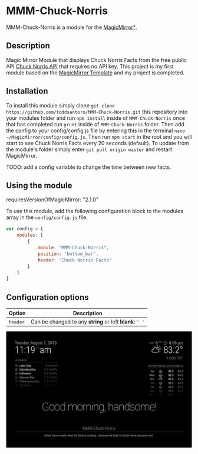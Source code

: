 # MMM-Chuck-Norris

MMM-Chuck-Norris is a module for the [MagicMirror²](https://github.com/MichMich/MagicMirror/).

## Description
Magic Mirror Module that displays Chuck Norris Facts from the free public API [Chuck Norris API](https://api.chucknorris.io/) that requires no API key. This project is my first module based on the [MagicMirror Template](https://github.com/roramirez/MagicMirror-Module-Template) and my project is completed.

## Installation
To install this module simply clone `git clone https://github.com/toddsantoro/MMM-Chuck-Norris.git` this repository into your modules folder and run `npm install` inside of `MMM-Chuck-Norris` once that has completed run `grunt` inside of `MMM-Chuck-Norris` folder. Then add the config to your config/config.js file by entering this in the terminal `nano ~/MagicMirror/config/config.js`. Then run `npm start` in the root and you will start to see Chuck Norris Facts every 20 seconds (default). To update from the module's folder simply enter `git pull origin master` and restart MagicMirror.

TODO: add a config variable to change the time between new facts.

## Using the module

requiresVersionOfMagicMirror: "2.1.0"

To use this module, add the following configuration block to the modules array in the `config/config.js` file:
```js
var config = {
    modules: [
        {
            module: "MMM-Chuck-Norris",
            position: "bottom_bar",
            header: "Chuck Norris Facts"
        }
    ]
}
```

## Configuration options

| Option           | Description
|----------------- |-----------
|```header```| Can be changed to any **string** or left **blank**: ```' '``` |

![alt text](/assets/img/screenshot.png "Screen Shot for MMM-Chuck-Norris")

